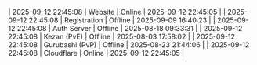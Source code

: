 | 2025-09-12 22:45:08 | Website | Online | 2025-09-12 22:45:05 |
| 2025-09-12 22:45:08 | Registration | Offline | 2025-09-09 16:40:23 |
| 2025-09-12 22:45:08 | Auth Server | Offline | 2025-08-18 09:33:31 |
| 2025-09-12 22:45:08 | Kezan (PvE) | Offline | 2025-08-03 17:58:02 |
| 2025-09-12 22:45:08 | Gurubashi (PvP) | Offline | 2025-08-23 21:44:06 |
| 2025-09-12 22:45:08 | Cloudflare | Online | 2025-09-12 22:45:05 |
